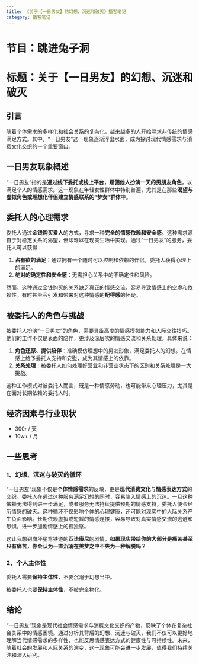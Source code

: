 ```yaml
---
title: 《关于【一日男友】的幻想、沉迷和破灭》播客笔记
category: 播客笔记
---
```




# 节目：跳进兔子洞

# 标题：关于【一日男友】的幻想、沉迷和破灭



## 引言

随着个体需求的多样化和社会关系的复杂化，越来越多的人开始寻求非传统的情感满足方式。其中，“一日男友”这一现象逐渐浮出水面，成为探讨现代情感需求与消费文化交织的一个重要窗口。



## 一日男友现象概述

“一日男友”指的是**通过线下委托或线上平台，雇佣他人扮演一天的男朋友角色**，以满足个人的情感需求。这一现象在年轻女性群体中特别普遍，尤其是在那些**渴望与虚拟角色或理想化伴侣建立情感联系的“梦女”群体**中。



## 委托人的心理需求

委托人通过**金钱购买爱人**的方式，寻求一种**完全的情感依赖和安全感**。这种需求源自于对稳定关系的渴望，但却难以在现实生活中实现。通过“一日男友”的服务，委托人可以获得：

1. **占有欲的满足**：通过拥有一个随时可以控制和依赖的伴侣，委托人获得心理上的满足。
2. **绝对的确定性和安全感**：无需担心关系中的不确定性和风险。

然而，这种通过金钱购买的关系缺乏真正的情感交流，容易导致情感上的空虚和依赖性。有时甚至会引发和带来对这种情感的**配得感**的怀疑。



## 被委托人的角色与挑战

被委托人扮演“一日男友”的角色，需要具备高度的情感模拟能力和人际交往技巧。他们的工作不仅是表面的陪伴，更涉及深层次的情感交流和关系处理。具体来说：

1. **角色还原、提供陪伴**：准确模仿理想中的男友形象，满足委托人的幻想。在情感上给予委托人支持和安慰，成为其情感上的依靠。
2. **关系处理**：被委托人如何处理好营业和非营业状态下的区别和关系处理是一大挑战。

这种工作模式对被委托人而言，既是一种情感劳动，也可能带来心理压力，尤其是在面对长期依赖的委托人时。



## 经济因素与行业现状

- 300r / 天
- 10w+ / 月



## 一些思考

### 1、幻想、沉迷与破灭的循环

“一日男友”现象不仅是**个体情感需求**的反映，更是**现代消费文化**与**情感表达方式**的交织。委托人在通过这种服务满足幻想的同时，容易陷入情感上的沉迷。一旦这种依赖无法得到进一步满足，或者服务无法持续提供预期的情感支持，委托人便会经历情感的破灭。这种循环不仅影响个体的心理健康，还可能对现实中的人际关系产生负面影响。长期依赖虚拟或短暂的情感连接，容易导致对真实情感交流的逃避和恐惧，进一步加剧情感上的孤独感。

这让我想到崩坏星穹铁道的**匹诺康尼**的剧情，**如果现实带给你的大部分是痛苦甚至只有痛苦，你会认为一直沉溺在美梦之中不失为一种解脱吗？**

### 2、个人主体性

委托人需要**保持主体性**，不要沉溺于幻想当中。

被委托人也要**保持主体性**，不被完全物化。



## 结论

“一日男友”现象是现代社会情感需求与消费文化交织的产物，反映了个体在复杂社会关系中的情感困境。通过分析其背后的幻想、沉迷与破灭，我们不仅可以更好地理解当代情感需求的多样性，也能反思情感表达方式的健康性与可持续性。未来，随着社会的发展和人际关系的演变，这一现象可能会进一步发展，值得我们持续关注和深入研究。